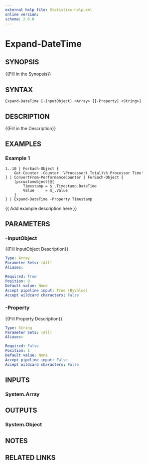 ```yaml
---
external help file: Statistics-help.xml
online version: 
schema: 2.0.0
---
```


# Expand-DateTime

## SYNOPSIS
{{Fill in the Synopsis}}

## SYNTAX

```
Expand-DateTime [-InputObject] <Array> [[-Property] <String>]
```

## DESCRIPTION
{{Fill in the Description}}

## EXAMPLES

### Example 1
```
1..10 | ForEach-Object {
    Get-Counter -Counter '\Processor(_Total)\% Processor Time'
} | ConvertFrom-PerformanceCounter | ForEach-Object {
    [pscustomobject]@{
        Timestamp = $_.Timestamp.DateTime
        Value     = $_.Value
    }
} | Expand-DateTime -Property Timestamp
```

{{ Add example description here }}

## PARAMETERS

### -InputObject
{{Fill InputObject Description}}

```yaml
Type: Array
Parameter Sets: (All)
Aliases: 

Required: True
Position: 0
Default value: None
Accept pipeline input: True (ByValue)
Accept wildcard characters: False
```

### -Property
{{Fill Property Description}}

```yaml
Type: String
Parameter Sets: (All)
Aliases: 

Required: False
Position: 1
Default value: None
Accept pipeline input: False
Accept wildcard characters: False
```

## INPUTS

### System.Array

## OUTPUTS

### System.Object

## NOTES

## RELATED LINKS

